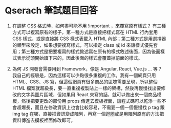 # Qserach 筆試題目回答

1. 在調整 CSS 格式時，如何盡可能不用 !important ，來覆寫原有樣式？
有三種方式可以複寫原有的樣子，第一種方式是直接把樣式寫在 HTML 行內套用 CSS 樣式，或是直接將 CSS 樣式表載入 HTML 內部；第二種方式是用選擇器的類型來設定，如果想要複寫樣式，可以指定 class 或 id 來讓樣式優先套用；第三種方式是把要複寫的樣式敘述寫在原有的樣式敘述後面，因為後面樣式表示從頭開始讀下來的，因此後面的樣式會覆蓋掉前面的樣式。 


2. 為何 JS 開發會需要用到 Framework，像是 Angular, React, Vue.js … 等？
我自己的經驗是，因為這樣可以少點很多重複的工作。我有一個網頁只用 HTML、CSS、JS 寫，但這個網頁有很多商品的區塊需要呈現，所以整個 HTML 檔案就超級長，要一直重複複製貼上一樣的架構，然後再慢慢找出要修改的文字與圖片區域，但如果用 React 來寫的話，就可以做出來一個商品模板，然後把要更改的部份用 props 傳進去模板裡面，讓程式碼可以乾淨一些不會超爆長，而且在修改資訊上也會比較容易，不需要一個一個慢慢找 p tag 跟 img tag 在哪，直接把資訊變成陣列，再寫一個迴圈或是用陣列原有的方法把資料傳進去模板裡面修改即可。

